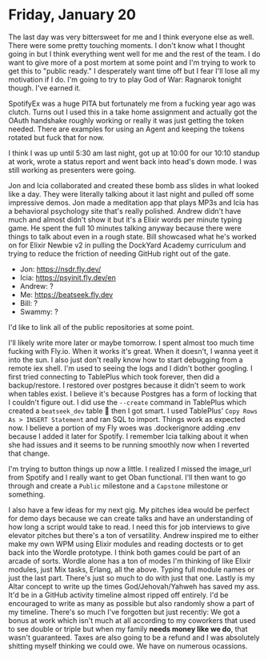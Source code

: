 # Friday, January 20

The last day was very bittersweet for me and I think everyone else as well. There were some pretty touching moments. I don't know what I thought going in but I think everything went well for me and the rest of the team.
I do want to give more of a post mortem at some point and I'm trying to work to get this to "public ready." I desperately want time off but I fear I'll lose all my motivation if I do. I'm going to try to play God of War: Ragnarok tonight though. I've earned it.

SpotifyEx was a huge PITA but fortunately me from a fucking year ago was clutch. Turns out I used this in a take home assignment and actually got the OAuth handshake roughly working or really it was just getting the token needed.
There are examples for using an Agent and keeping the tokens rotated but fuck that for now.

I think I was up until 5:30 am last night, got up at 10:00 for our 10:10 standup at work, wrote a status report and went back into head's down mode.
I was still working as presenters were going.

Jon and Icia collaborated and created these bomb ass slides in what looked like a day. They were literally talking about it last night and pulled off some impressive demos.
Jon made a meditation app that plays MP3s and Icia has a behavioral psychology site that's really polished. Andrew didn't have much and almost didn't show it but it's a Elixir words per minute typing game.
He spent the full 10 minutes talking anyway because there were things to talk about even in a rough state. Bill showcased what he's worked on for Elixir Newbie v2 in pulling the DockYard Academy curriculum and trying to reduce the friction of needing GitHub right out of the gate.

- Jon: https://nsdr.fly.dev/
- Icia: https://psyinit.fly.dev/en
- Andrew: ?
- Me: https://beatseek.fly.dev
- Bill: ?
- Swammy: ?

I'd like to link all of the public repositories at some point.

I'll likely write more later or maybe tomorrow. I spent almost too much time fucking with Fly.io. When it works it's great. When it doesn't, I wanna yeet it into the sun.
I also just don't really know how to start debugging from a remote iex shell. I'm used to seeing the logs and I didn't bother googling.
I first tried connecting to TablePlus which took forever, then did a backup/restore. I restored over postgres because it didn't seem to work when tables exist.
I believe it's because Postgres has a form of locking that I couldn't figure out. I did use the `--create` command in TablePlus which created a `beatseek_dev` table :facepalm: then I got smart.
I used TablePlus' `Copy Rows As > INSERT Statement` and ran SQL to import. Things work as expected now.
I believe a portion of my Fly woes was .dockerignore adding .env because I added it later for Spotify. I remember Icia talking about it when she had issues and it seems to be running smoothly now when I reverted that change.

I'm trying to button things up now a little. I realized I missed the image_url from Spotify and I really want to get Oban functional. I'll then want to go through and create a `Public` milestone and a `Capstone` milestone or something.

I also have a few ideas for my next gig. My pitches idea would be perfect for demo days because we can create talks and have an understanding of how long a script would take to read. I need this for job interviews to give elevator pitches but there's a ton of versatility.
Andrew inspired me to either make my own WPM using Elixir modules and reading doctests or to get back into the Wordle prototype. I think both games could be part of an arcade of sorts.
Wordle alone has a ton of modes I'm thinking of like Elixir modules, just Mix tasks, Erlang, all the above. Typing full module names or just the last part. There's just so much to do with just that one.
Lastly is my Altar concept to write up the times God/Jehovah/Yahweh has saved my ass. It'd be in a GitHub activity timeline almost ripped off entirely. I'd be encouraged to write as many as possible but also randomly show a part of my timeline.
There's so much I've forgotten but just recently: We got a bonus at work which isn't much at all according to my coworkers that used to see double or triple but when my family **needs money like we do**,
that wasn't guaranteed. Taxes are also going to be a refund and I was absolutely shitting myself thinking we could owe. We have on numerous ocassions.
